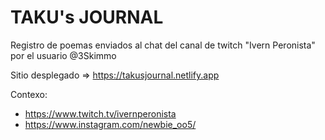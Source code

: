 # TAKU's JOURNAL
Registro de poemas enviados al chat del canal de twitch "Ivern Peronista" por el usuario @3Skimmo

Sitio desplegado => https://takusjournal.netlify.app








Contexo: 
- https://www.twitch.tv/ivernperonista
- https://www.instagram.com/newbie_oo5/
